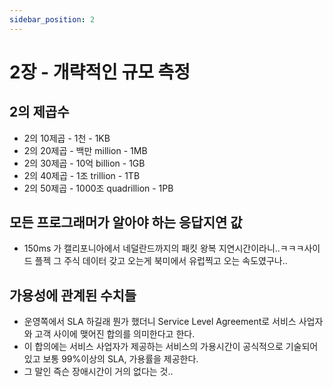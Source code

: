 ```yaml
---
sidebar_position: 2
---
```


# 2장 - 개략적인 규모 측정

## 2의 제곱수

- 2의 10제곱 - 1천 - 1KB
- 2의 20제곱 - 백만 million - 1MB
- 2의 30제곱 - 10억 billion - 1GB
- 2의 40제곱 - 1조 trillion - 1TB
- 2의 50제곱 - 1000조 quadrillion - 1PB

## 모든 프로그래머가 알아야 하는 응답지연 값

- 150ms 가 캘리포니아에서 네덜란드까지의 패킷 왕복 지연시간이라니..ㅋㅋㅋ사이드 플젝 그 주식 데이터 갖고 오는게 북미에서 유럽찍고 오는 속도였구나..

## 가용성에 관계된 수치들

- 운영쪽에서 SLA 하길래 뭔가 했더니 Service Level Agreement로 서비스 사업자와 고객 사이에 맺어진 합의를 의미한다고 한다.
- 이 합의에는 서비스 사업자가 제공하는 서비스의 가용시간이 공식적으로 기술되어 있고 보통 99%이상의 SLA, 가용률을 제공한다.
- 그 말인 즉슨 장애시간이 거의 없다는 것..
